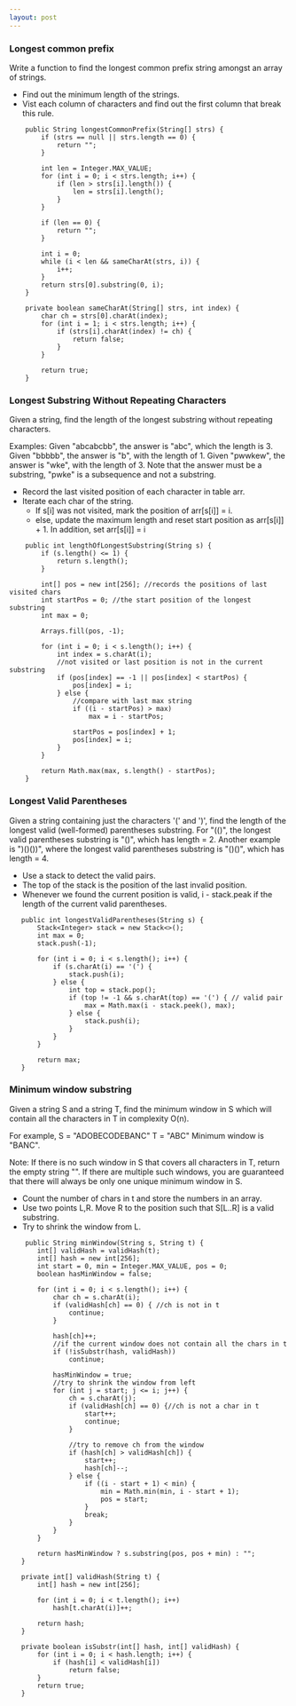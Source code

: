 ```yaml
---
layout: post
---
```


### Longest common prefix

Write a function to find the longest common prefix string amongst an array of strings.

* Find out the minimum length of the strings.
* Vist each column of characters and find out the first column that break this rule.

```
    public String longestCommonPrefix(String[] strs) {
        if (strs == null || strs.length == 0) {
            return "";
        }

        int len = Integer.MAX_VALUE;
        for (int i = 0; i < strs.length; i++) {
            if (len > strs[i].length()) {
                len = strs[i].length();
            }
        }

        if (len == 0) {
            return "";
        }

        int i = 0;
        while (i < len && sameCharAt(strs, i)) {
            i++;
        }
        return strs[0].substring(0, i);
    }

    private boolean sameCharAt(String[] strs, int index) {
        char ch = strs[0].charAt(index);
        for (int i = 1; i < strs.length; i++) {
            if (strs[i].charAt(index) != ch) {
                return false;
            }
        }

        return true;
    }
```

### Longest Substring Without Repeating Characters

Given a string, find the length of the longest substring without repeating characters.

Examples:
Given "abcabcbb", the answer is "abc", which the length is 3.
Given "bbbbb", the answer is "b", with the length of 1.
Given "pwwkew", the answer is "wke", with the length of 3. Note that the answer must be a substring, "pwke" is a subsequence and not a substring.

* Record the last visited position of each character in table arr.
* Iterate each char of the string. 
    * If s[i] was not visited, mark the position of arr[s[i]] = i.
    * else, update the maximum length and reset start position as arr[s[i]] + 1. In addition, set arr[s[i]] = i

```
    public int lengthOfLongestSubstring(String s) {
        if (s.length() <= 1) {
            return s.length();
        }

        int[] pos = new int[256]; //records the positions of last visited chars
        int startPos = 0; //the start position of the longest substring
        int max = 0;

        Arrays.fill(pos, -1);

        for (int i = 0; i < s.length(); i++) {
            int index = s.charAt(i);
            //not visited or last position is not in the current substring
            if (pos[index] == -1 || pos[index] < startPos) {
                pos[index] = i;
            } else {
                //compare with last max string
                if ((i - startPos) > max)
                    max = i - startPos;

                startPos = pos[index] + 1;
                pos[index] = i;
            }
        }

        return Math.max(max, s.length() - startPos);
    }
```

### Longest Valid Parentheses

 Given a string containing just the characters '(' and ')', find the length of the longest valid (well-formed) parentheses substring.
 For "(()", the longest valid parentheses substring is "()", which has length = 2.
 Another example is ")()())", where the longest valid parentheses substring is "()()", which has length = 4.
 
 * Use a stack to detect the valid pairs.
 * The top of the stack is the position of the last invalid position.
 * Whenever we found the current position is valid, i - stack.peak if the length of the current valid parentheses.
 
 ```
    public int longestValidParentheses(String s) {
        Stack<Integer> stack = new Stack<>();
        int max = 0;
        stack.push(-1);

        for (int i = 0; i < s.length(); i++) {
            if (s.charAt(i) == '(') {
                stack.push(i);
            } else {
                int top = stack.pop();
                if (top != -1 && s.charAt(top) == '(') { // valid pair
                    max = Math.max(i - stack.peek(), max);
                } else {
                    stack.push(i);
                }
            }
        }

        return max;
    }
 ```
 
 ### Minimum window substring
 
 Given a string S and a string T, find the minimum window in S which will contain all the characters in T in complexity O(n).

For example,
S = "ADOBECODEBANC"
T = "ABC"
Minimum window is "BANC".

Note:
If there is no such window in S that covers all characters in T, return the empty string "".
If there are multiple such windows, you are guaranteed that there will always be only one unique minimum window in S.

* Count the number of chars in t and store the numbers in an array.
* Use two points L,R. Move R to the position such that S[L..R] is a valid substring.
* Try to shrink the window from L.
 
 ```
     public String minWindow(String s, String t) {
        int[] validHash = validHash(t);
        int[] hash = new int[256];
        int start = 0, min = Integer.MAX_VALUE, pos = 0;
        boolean hasMinWindow = false;

        for (int i = 0; i < s.length(); i++) {
            char ch = s.charAt(i);
            if (validHash[ch] == 0) { //ch is not in t
                continue;
            }

            hash[ch]++;
            //if the current window does not contain all the chars in t
            if (!isSubstr(hash, validHash))
                continue;

            hasMinWindow = true;
            //try to shrink the window from left
            for (int j = start; j <= i; j++) {
                ch = s.charAt(j);
                if (validHash[ch] == 0) {//ch is not a char in t
                    start++;
                    continue;
                }

                //try to remove ch from the window
                if (hash[ch] > validHash[ch]) {
                    start++;
                    hash[ch]--;
                } else {
                    if ((i - start + 1) < min) {
                        min = Math.min(min, i - start + 1);
                        pos = start;
                    }
                    break;
                }
            }
        }

        return hasMinWindow ? s.substring(pos, pos + min) : "";
    }

    private int[] validHash(String t) {
        int[] hash = new int[256];

        for (int i = 0; i < t.length(); i++)
            hash[t.charAt(i)]++;

        return hash;
    }

    private boolean isSubstr(int[] hash, int[] validHash) {
        for (int i = 0; i < hash.length; i++) {
            if (hash[i] < validHash[i])
                return false;
        }
        return true;
    }
```
